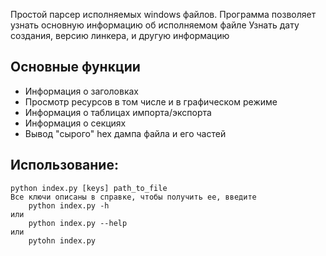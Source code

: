 Простой парсер исполняемых windows файлов.
Программа позволяет узнать основную информацию об исполняемом файле
Узнать дату создания, версию линкера, и другую информацию

## Основные функции
- Информация о заголовках
- Просмотр ресурсов в том числе и в графическом режиме
- Информация о таблицах импорта/экспорта
- Информация о секциях
- Вывод "сырого" hex дампа файла и его частей


## Использование:
    python index.py [keys] path_to_file
    Все ключи описаны в справке, чтобы получить ее, введите
        python index.py -h
    или
        python index.py --help
    или
        pytohn index.py